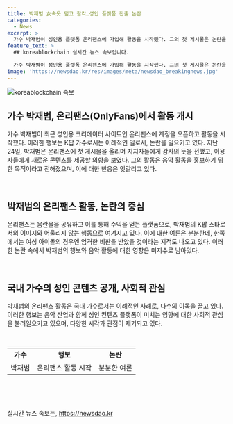 ```yaml
---
title: 박재범 女속옷 덮고 찰칵…성인 플랫폼 진출 논란
categories:
  - News
excerpt: >
  가수 박재범이 성인용 플랫폼 온리팬스에 가입해 활동을 시작했다. 그의 첫 게시물은 논란을 불러일으키며 관심을 끌었고, 이로 인해 음란물과의 연관성이 대두되고 있다. 해당 플랫폼에 K팝 가수가 직접 가입하는 것은 이례적이다. 박재범은 계정 개설을 음반활동 홍보를 위한 것으로 밝혔지만, 일각에서는 우려와 비판의 목소리가 나오고 있다. 특히 여성 아이돌의 경우와 비교되는 상황에서 논란이 커지고 있으며, 온리팬스에 대한 공개된 반응은 다양하다.
feature_text: >
  ## koreablockchain 실시간 뉴스 속보입니다.

  가수 박재범이 성인용 플랫폼 온리팬스에 가입해 활동을 시작했다. 그의 첫 게시물은 논란을 불러일으키며 관심을 끌었고, 이로 인해 음란물과의 연관성이 대두되고 있다. 해당 플랫폼에 K팝 가수가 직접 가입하는 것은 이례적이다. 박재범은 계정 개설을 음반활동 홍보를 위한 것으로 밝혔지만, 일각에서는 우려와 비판의 목소리가 나오고 있다. 특히 여성 아이돌의 경우와 비교되는 상황에서 논란이 커지고 있으며, 온리팬스에 대한 공개된 반응은 다양하다.
image: 'https://newsdao.kr/res/images/meta/newsdao_breakingnews.jpg'
---
```


<p><img src="https://newsdao.kr/res/images/meta/newsdao_breakingnews.jpg" alt="koreablockchain 속보" /></p>

<h2 data-ke-size="size26">가수 박재범, 온리팬스(OnlyFans)에서 활동 개시</h2>

<p>가수 박재범이 최근 성인용 크리에이터 사이트인 온리팬스에 계정을 오픈하고 활동을 시작했다. 이러한 행보는 K팝 가수로서는 이례적인 일로서, 논란을 일으키고 있다. 지난 24일, 박재범은 온리팬스에 첫 게시물을 올리며 지지자들에게 감사의 뜻을 전했고, 이용자들에게 새로운 콘텐츠를 제공할 의향을 보였다. 그의 활동은 음악 활동을 홍보하기 위한 목적이라고 전해졌으며, 이에 대한 반응은 엇갈리고 있다.</p>

<p data-ke-size="size16">&nbsp;</p>

<h2 data-ke-size="size26">박재범의 온리팬스 활동, 논란의 중심</h2>

<p>온리팬스는 음란물을 공유하고 이를 통해 수익을 얻는 플랫폼으로, 박재범의 K팝 스타로서의 이미지와 어울리지 않는 행동으로 여겨지고 있다. 이에 대한 여론은 분분한데, 한쪽에서는 여성 아이돌의 경우엔 엄격한 비판을 받았을 것이라는 지적도 나오고 있다. 이러한 논란 속에서 박재범의 행보와 음악 활동에 대한 영향은 미지수로 남아있다.</p>

<p data-ke-size="size16">&nbsp;</p>

<h2 data-ke-size="size26">국내 가수의 성인 콘텐츠 공개, 사회적 관심</h2>

<p>박재범의 온리팬스 활동은 국내 가수로서는 이례적인 사례로, 다수의 이목을 끌고 있다. 이러한 행보는 음악 산업과 함께 성인 컨텐츠 플랫폼이 미치는 영향에 대한 사회적 관심을 불러일으키고 있으며, 다양한 시각과 관점이 제기되고 있다.</p>

<p data-ke-size="size16">&nbsp;</p>

<table>
  <tr>
    <td style="text-align: center; height: 17px;"><b>가수</b></td>
    <td style="text-align: center; height: 17px;"><b>행보</b></td>
    <td style="text-align: center; height: 17px;"><b>논란</b></td>
  </tr>
  <tr>
    <td style="text-align: center;">박재범</td>
    <td style="text-align: center;">온리팬스 활동 시작</td>
    <td style="text-align: center;">분분한 여론</td>
  </tr>
</table>

<p data-ke-size="size16">&nbsp;</p>

<p data-ke-size="size16">&nbsp;</p>
실시간 뉴스 속보는, <a href="https://newsdao.kr" rel="dofollow">https://newsdao.kr</a>



